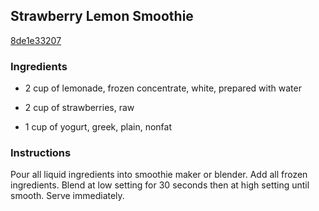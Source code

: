 ## Strawberry Lemon Smoothie

[8de1e33207](http://www.food.com/recipe/strawberry-lemon-smoothie-222397)

### Ingredients

 - 2 cup of lemonade, frozen concentrate, white, prepared with water

 - 2 cup of strawberries, raw

 - 1 cup of yogurt, greek, plain, nonfat

### Instructions

Pour all liquid ingredients into smoothie maker or blender. Add all frozen ingredients. Blend at low setting for 30 seconds then at high setting until smooth. Serve immediately.